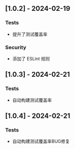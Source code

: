 ## [1.0.2] - 2024-02-19

### Tests
- 提升了测试覆盖率
### Security
- 添加了 ESLint 规则

## [1.0.3] - 2024-02-21

### Tests
- 自动构建测试覆盖率

## [1.0.4] - 2024-02-21

### Tests
- 自动构建测试覆盖率BUG修复